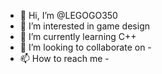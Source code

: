 - 👋 Hi, I’m @LEGOGO350
- 👀 I’m interested in game design
- 🌱 I’m currently learning C++
- 💞️ I’m looking to collaborate on -
- 📫 How to reach me -

<!---
LEGOGO350/LEGOGO350 is a ✨ special ✨ repository because its `README.md` (this file) appears on your GitHub profile.
You can click the Preview link to take a look at your changes.
--->
